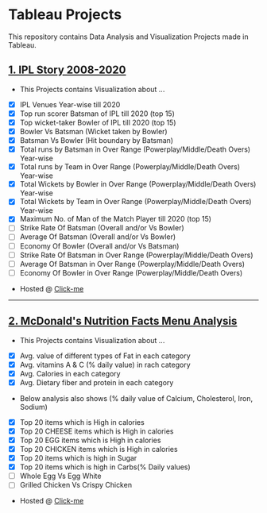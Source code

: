 # Tableau Projects

This repository contains Data Analysis and Visualization Projects made in Tableau.

## [1. IPL Story 2008-2020](https://public.tableau.com/app/profile/rutvik.shiyaniya/viz/IPLStory2008-2020_16237774116130/Story1)

- This Projects contains Visualization about ...
- [x] IPL Venues Year-wise till 2020
- [x] Top run scorer Batsman of IPL till 2020 (top 15)
- [x] Top wicket-taker Bowler of IPL till 2020 (top 15)
- [x] Bowler Vs Batsman (Wicket taken by Bowler)
- [x] Batsman Vs Bowler (Hit boundary by Batsman)
- [x] Total runs by Batsman in Over Range (Powerplay/Middle/Death Overs) Year-wise
- [x] Total runs by Team in Over Range (Powerplay/Middle/Death Overs) Year-wise
- [x] Total Wickets by Bowler in Over Range (Powerplay/Middle/Death Overs) Year-wise
- [x] Total Wickets by Team in Over Range (Powerplay/Middle/Death Overs) Year-wise
- [x] Maximum No. of Man of the Match Player till 2020 (top 15)
- [ ] Strike Rate Of Batsman (Overall and/or Vs Bowler)
- [ ] Average Of Batsman (Overall and/or Vs Bowler)
- [ ] Economy Of Bowler (Overall and/or Vs Batsman)
- [ ] Strike Rate Of Batsman in Over Range (Powerplay/Middle/Death Overs)
- [ ] Average Of Batsman in Over Range (Powerplay/Middle/Death Overs)
- [ ] Economy Of Bowler in Over Range (Powerplay/Middle/Death Overs)

- Hosted @ [Click-me](https://public.tableau.com/app/profile/rutvik.shiyaniya/viz/IPLStory2008-2020_16237774116130/Story1)

---
## [2. McDonald's Nutrition Facts Menu Analysis](https://public.tableau.com/app/profile/rutvik.shiyaniya/viz/McDNutritionsFactsMenuAnalysis/McDMenu)

- This Projects contains Visualization about ...
- [x] Avg. value of different types of Fat in each category
- [x] Avg. vitamins A & C (% daily value) in rach category
- [x] Avg. Calories in each category
- [x] Avg. Dietary fiber and protein in each category
- Below analysis also shows (% daily value of Calcium, Cholesterol, Iron, Sodium)
- [x] Top 20 items which is High in calories
- [x] Top 20 CHEESE items which is High in calories
- [x] Top 20 EGG items which is High in calories
- [x] Top 20 CHICKEN items which is High in calories
- [x] Top 20 items which is high in Sugar
- [x] Top 20 items which is high in Carbs(% Daily values)
- [ ] Whole Egg Vs Egg White
- [ ] Grilled Chicken Vs Crispy Chicken

- Hosted @ [Click-me](https://public.tableau.com/app/profile/rutvik.shiyaniya/viz/McDNutritionsFactsMenuAnalysis/McDMenu)
